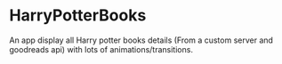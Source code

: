 # HarryPotterBooks
An app display all Harry potter books details (From a custom server and goodreads api) with lots of animations/transitions.
